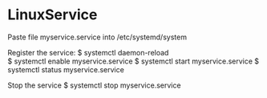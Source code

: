 # LinuxService

Paste file myservice.service into /etc/systemd/system  
  
Register the service:
$ systemctl daemon-reload  
$ systemctl enable myservice.service
$ systemctl start myservice.service
$ systemctl status myservice.service

Stop the service
$ systemctl stop myservice.service
